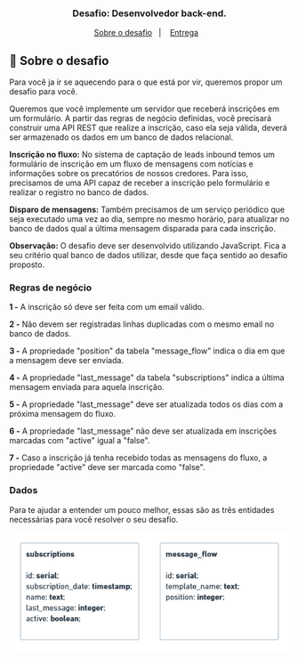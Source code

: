 <h3 align="center">
  Desafio: Desenvolvedor back-end.
</h3>

<p align="center">
  <a href="#rocket-sobre-o-desafio">Sobre o desafio</a>&nbsp;&nbsp;&nbsp;|&nbsp;&nbsp;&nbsp;
  <a href="#calendar-entrega">Entrega</a>&nbsp;&nbsp;&nbsp;
</p>

## :rocket: Sobre o desafio

Para você ja ir se aquecendo para o que está por vir, queremos propor um desafio para você.

Queremos que você implemente um servidor que receberá inscrições em um formulário. A partir das regras de negócio definidas, você precisará construir uma API REST que realize a inscrição, caso ela seja válida, deverá ser armazenado os dados em um banco de dados relacional.

**Inscrição no fluxo:** No sistema de captação de leads inbound temos um formulário de inscrição em um fluxo de mensagens com notícias e informações sobre os precatórios de nossos credores. Para isso, precisamos de uma API capaz de receber a inscrição pelo formulário e realizar o registro no banco de dados.

**Disparo de mensagens:** Também precisamos de um serviço periódico que seja executado uma vez ao dia, sempre no mesmo horário, para atualizar no banco de dados qual a última mensagem disparada para cada inscrição.

**Observação:** O desafio deve ser desenvolvido utilizando JavaScript. Fica a seu critério qual banco de dados utilizar, desde que faça sentido ao desafio proposto.

### Regras de negócio

**1 -** A inscrição só deve ser feita com um email válido.

**2 -** Não devem ser registradas linhas duplicadas com o mesmo email no banco de dados.

**3 -** A propriedade "position" da tabela "message_flow" indica o dia em que a mensagem deve ser enviada.

**4 -** A propriedade "last_message" da tabela "subscriptions" indica a última mensagem enviada para aquela inscrição.

**5 -** A propriedade "last_message" deve ser atualizada todos os dias com a próxima mensagem do fluxo.

**6 -** A propriedade "last_message" não deve ser atualizada em inscrições marcadas com "active" igual a "false".

**7 -** Caso a inscrição já tenha recebido todas as mensagens do fluxo, a propriedade "active" deve ser marcada como "false".


### Dados

Para te ajudar a entender um pouco melhor, essas são as três entidades necessárias para você resolver o seu desafio.

<p align="center">
  <img  src="./assets/database.png">
</p>
